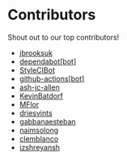 # Contributors

Shout out to our top contributors!

- [jbrooksuk](https://api.github.com/users/jbrooksuk)
- [dependabot[bot]](https://api.github.com/users/dependabot%5Bbot%5D)
- [StyleCIBot](https://api.github.com/users/StyleCIBot)
- [github-actions[bot]](https://api.github.com/users/github-actions%5Bbot%5D)
- [ash-jc-allen](https://api.github.com/users/ash-jc-allen)
- [KevinBatdorf](https://api.github.com/users/KevinBatdorf)
- [MFlor](https://api.github.com/users/MFlor)
- [driesvints](https://api.github.com/users/driesvints)
- [gabbanaesteban](https://api.github.com/users/gabbanaesteban)
- [naimsolong](https://api.github.com/users/naimsolong)
- [clemblanco](https://api.github.com/users/clemblanco)
- [izshreyansh](https://api.github.com/users/izshreyansh)
